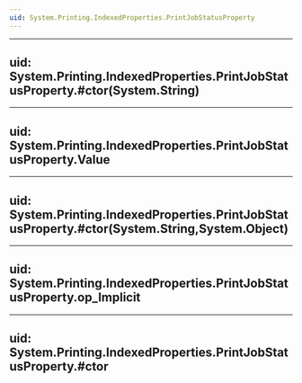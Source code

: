 ```yaml
---
uid: System.Printing.IndexedProperties.PrintJobStatusProperty
---
```


---
uid: System.Printing.IndexedProperties.PrintJobStatusProperty.#ctor(System.String)
---

---
uid: System.Printing.IndexedProperties.PrintJobStatusProperty.Value
---

---
uid: System.Printing.IndexedProperties.PrintJobStatusProperty.#ctor(System.String,System.Object)
---

---
uid: System.Printing.IndexedProperties.PrintJobStatusProperty.op_Implicit
---

---
uid: System.Printing.IndexedProperties.PrintJobStatusProperty.#ctor
---

